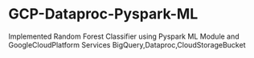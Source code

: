 # GCP-Dataproc-Pyspark-ML
Implemented Random Forest Classifier using Pyspark ML Module and GoogleCloudPlatform Services BigQuery,Dataproc,CloudStorageBucket
